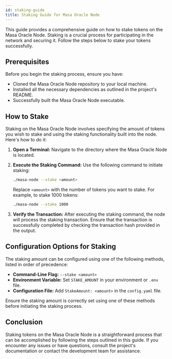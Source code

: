 ```yaml
---
id: staking-guide
title: Staking Guide for Masa Oracle Node
---
```


This guide provides a comprehensive guide on how to stake tokens on the Masa Oracle Node. Staking is a crucial process for participating in the network and securing it. Follow the steps below to stake your tokens successfully.

## Prerequisites

Before you begin the staking process, ensure you have:

- Cloned the Masa Oracle Node repository to your local machine.
- Installed all the necessary dependencies as outlined in the project's README.
- Successfully built the Masa Oracle Node executable.

## How to Stake

Staking on the Masa Oracle Node involves specifying the amount of tokens you wish to stake and using the staking functionality built into the node. Here's how to do it:

1. **Open a Terminal:** Navigate to the directory where the Masa Oracle Node is located.

2. **Execute the Staking Command:** Use the following command to initiate staking:

   ```bash
   ./masa-node --stake <amount>
   ```

   Replace `<amount>` with the number of tokens you want to stake. For example, to stake 1000 tokens:
  
   ```bash
   ./masa-node --stake 1000
   ```

3. **Verify the Transaction:** After executing the staking command, the node will process the staking transaction. Ensure that the transaction is successfully completed by checking the transaction hash provided in the output.

## Configuration Options for Staking

The staking amount can be configured using one of the following methods, listed in order of precedence:

- **Command-Line Flag:** `--stake <amount>`
- **Environment Variable:** Set `STAKE_AMOUNT` in your environment or `.env` file.
- **Configuration File:** Add `StakeAmount: <amount>` in the `config.yaml` file.

Ensure the staking amount is correctly set using one of these methods before initiating the staking process.

## Conclusion

Staking tokens on the Masa Oracle Node is a straightforward process that can be accomplished by following the steps outlined in this guide. If you encounter any issues or have questions, consult the project's documentation or contact the development team for assistance.
